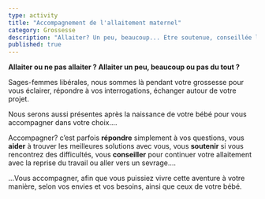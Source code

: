 ```yaml
---
type: activity
title: "Accompagnement de l'allaitement maternel"
category: Grossesse
description: "Allaiter? Un peu, beaucoup... Etre soutenue, conseillée lors des difficultés... Envisager la reprise du travail... Tirer son lait... Continuer , mixer, sevrer... Allaiter des jumeaux...Co-allaiter..."
published: true
---
```






**Allaiter ou ne pas allaiter ?
Allaiter un peu, beaucoup ou pas du tout ?**

Sages-femmes libérales, nous sommes là pendant votre grossesse pour vous éclairer, répondre à vos interrogations, échanger autour de votre projet.

Nous serons aussi présentes après la naissance de votre bébé pour vous accompagner dans votre choix....

Accompagner?  c’est parfois **répondre** simplement à vos questions, vous **aider** à trouver  les meilleures solutions avec  vous, vous **soutenir** si vous rencontrez des difficultés, vous **conseiller** pour continuer votre allaitement avec la reprise du travail ou aller vers un sevrage....

...Vous accompagner, afin que vous puissiez vivre cette aventure à votre manière, selon vos envies et vos besoins, ainsi que ceux de votre bébé.
